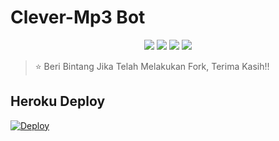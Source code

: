 # Clever-Mp3 Bot

<p align="center">
    <a href="https://www.python.org/" alt="made-with-python"> <img src="https://img.shields.io/badge/Made%20with-Python-red.svg?style=flat-square&logo=python&logoColor=blue&color=black" /></a>
    <a href="https://github.com/Tokai-Robo/inline-mp3/graphs/commit-activity" alt="Maintenance"> <img src="https://img.shields.io/badge/Maintained%3F-yes-black.svg?style=flat-square" /></a>
    <a href="https://github.com/Tokai-Robo/inline-mp3/network/members"> <img src="https://img.shields.io/github/forks/Tokai-Robo/inline-mp3?color=black&logo=github&logoColor=blue&style=flat-square" /></a>  
    <a href="https://github.com/Tokai-Robo/inline-mp3/network/members"> <img src="https://img.shields.io/github/stars/Tokai-Robo/inline-mp3?color=black&logo=github&logoColor=blue&style=flat-square" /></a>  
</p>

> ⭐️ Beri Bintang Jika Telah Melakukan Fork, Terima Kasih!!

## Heroku Deploy

[![Deploy](https://www.herokucdn.com/deploy/button.svg)](https://heroku.com/deploy?template=https://github.com/Tokai-Robo/inline-mp3)
